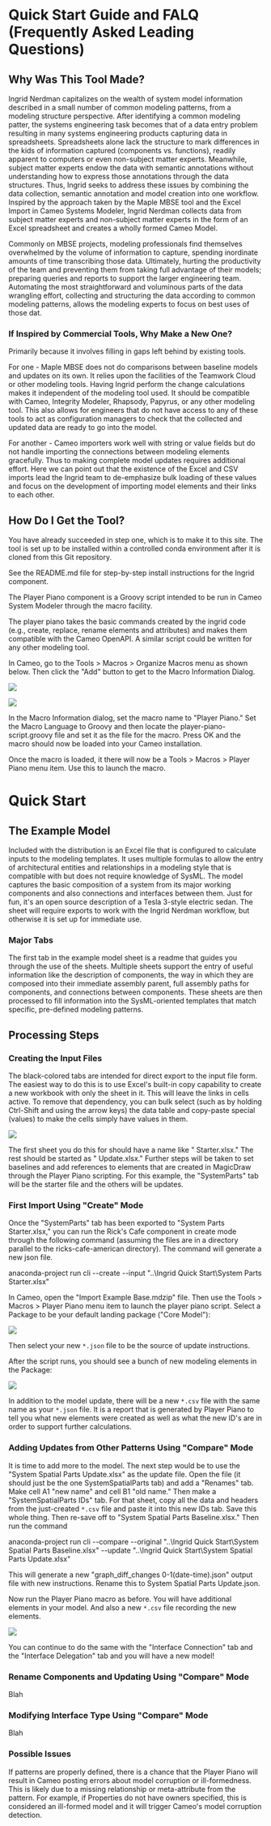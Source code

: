 # Quick Start Guide and FALQ (Frequently Asked Leading Questions)

## Why Was This Tool Made?

Ingrid Nerdman capitalizes on the wealth of system model information described in a small number of common modeling patterns, from a modeling structure perspective. After identifying a common modeling patter, the systems engineering task becomes that of a data entry problem resulting in many systems engineering products capturing data in spreadsheets. Spreadsheets alone lack the structure to mark differences in the kids of information captured (components vs. functions), readily apparent to computers or even non-subject matter experts. Meanwhile, subject matter experts endow the data with semantic annotations without understanding how to express those annotations through the data structures. Thus, Ingrid seeks to address these issues by combining the data collection, semantic annotation and model creation into one workflow. Inspired by the approach taken by the Maple MBSE tool and the Excel Import in Cameo Systems Modeler, Ingrid Nerdman collects data from subject matter experts and non-subject matter experts in the form of an Excel spreadsheet and creates a wholly formed Cameo Model.

Commonly on MBSE projects, modeling professionals find themselves overwhelmed by the volume of information to capture, spending inordinate amounts of time transcribing those data. Ultimately, hurting the productivity of the team and preventing them from taking full advantage of their models; preparing queries and reports to support the larger engineering team. Automating the most straightforward and voluminous parts of the data wrangling effort, collecting and structuring the data according to common modeling patterns, allows the modeling experts to focus on best uses of those dat.

### If Inspired by Commercial Tools, Why Make a New One?

Primarily because it involves filling in gaps left behind by existing tools.

For one - Maple MBSE does not do comparisons between baseline models and updates on its own. It relies upon the facilities of the Teamwork Cloud or other modeling tools. Having Ingrid perform the change calculations makes it independent of the modeling tool used. It should be compatible with Cameo, Integrity Modeler, Rhapsody, Papyrus, or any other modeling tool. This also allows for engineers that do not have access to any of these tools to act as configuration managers to check that the collected and updated data are ready to go into the model.

For another - Cameo importers work well with string or value fields but do not handle importing the connections between modeling elements gracefully. Thus to making complete model updates requires additional effort. Here we can point out that the existence of the Excel and CSV imports lead the Ingrid team to de-emphasize bulk loading of these values and focus on the development of importing model elements and their links to each other.

## How Do I Get the Tool?

You have already succeeded in step one, which is to make it to this site. The tool is set up to be installed within a controlled conda environment after it is cloned from this Git repository.

See the README.md file for step-by-step install instructions for the Ingrid component.

The Player Piano component is a Groovy script intended to be run in Cameo System Modeler through the macro facility.

The player piano takes the basic commands created by the ingrid code (e.g., create, replace, rename elements and attributes) and makes them compatible with the Cameo OpenAPI. A similar script could be written for any other modeling tool.

In Cameo, go to the Tools > Macros > Organize Macros menu as shown below. Then click the "Add" button to get to the Macro Information Dialog.

![](macros_organize_screen.png)

![](macro_config_screen.png)

In the Macro Information dialog, set the macro name to "Player Piano." Set the Macro Language to Groovy and then locate the player-piano-script.groovy file and set it as the file for the macro. Press OK and the macro should now be loaded into your Cameo installation.

Once the macro is loaded, it there will now be a Tools > Macros > Player Piano menu item. Use this to launch the macro.

# Quick Start

## The Example Model

Included with the distribution is an Excel file that is configured to calculate inputs to the modeling templates. It uses multiple formulas to allow the entry of architectural entities and relationships in a modeling style that is compatible with but does not require knowledge of SysML. The model captures the basic composition of a system from its major working components and also connections and interfaces between them. Just for fun, it's an open source description of a Tesla 3-style electric sedan. The sheet will require exports to work with the Ingrid Nerdman workflow, but otherwise it is set up for immediate use.

### Major Tabs

The first tab in the example model sheet is a readme that guides you through the use of the sheets. Multiple sheets support the entry of useful information like the description of components, the way in which they are composed into their immediate assembly parent, full assembly paths for components, and connections between components. These sheets are then processed to fill information into the SysML-oriented templates that match specific, pre-defined modeling patterns.

## Processing Steps

### Creating the Input Files

The black-colored tabs are intended for direct export to the input file form. The easiest way to do this is to use Excel's built-in copy capability to create a new workbook with only the sheet in it. This will leave the links in cells active. To remove that dependency, you can bulk select (such as by holding Ctrl-Shift and using the arrow keys) the data table and copy-paste special (values) to make the cells simply have values in them.

![](excel_copy_screen.png)

The first sheet you do this for should have a name like "<PatternName> Starter.xlsx." The rest should be started as "<PatternName> Update.xlsx." Further steps will be taken to set baselines and add references to elements that are created in MagicDraw through the Player Piano scripting.
For this example, the "SystemParts" tab will be the starter file and the others will be updates.

### First Import Using "Create" Mode

Once the "SystemParts" tab has been exported to "System Parts Starter.xlsx," you can run the Rick's Cafe component in create mode through the following command (assuming the files are in a directory parallel to the ricks-cafe-american directory). The command will generate a new json file.

anaconda-project run cli --create --input "..\Ingrid Quick Start\System Parts Starter.xlsx"

In Cameo, open the "Import Example Base.mdzip" file. Then use the Tools > Macros > Player Piano menu item to launch the player piano script. Select a Package to be your default landing package ("Core Model"):

![](select_package_screen.png)

Then select your new `*.json` file to be the source of update instructions.

After the script runs, you should see a bunch of new modeling elements in the Package:

![](post_import_ct_screen.png)

In addition to the model update, there will be a new `*.csv` file with the same name as your `*.json` file. It is a report that is generated by Player Piano to tell you what new elements were created as well as what the new ID's are in order to support further calculations.

### Adding Updates from Other Patterns Using "Compare" Mode

It is time to add more to the model. The next step would be to use the "System Spatial Parts Update.xlsx" as the update file. Open the file (it should just be the one SystemSpatialParts tab) and add a "Renames" tab. Make cell A1 "new name" and cell B1 "old name." Then make a "SystemSpatialParts IDs" tab. For that sheet, copy all the data and headers from the just-created `*.csv` file and paste it into this new IDs tab. Save this whole thing. Then re-save off to "System Spatial Parts Baseline.xlsx." Then run the command

anaconda-project run cli --compare --original "..\Ingrid Quick Start\System Spatial Parts Baseline.xlsx" --update "..\Ingrid Quick Start\System Spatial Parts Update.xlsx"

This will generate a new "graph_diff_changes 0-1(date-time).json" output file with new instructions. Rename this to System Spatial Parts Update.json.

Now run the Player Piano macro as before. You will have additional elements in your model. And also a new `*.csv` file recording the new elements.

![](post_update_ct_screen.png)

You can continue to do the same with the "Interface Connection" tab and the "Interface Delegation" tab and you will have a new model!

### Rename Components and Updating Using "Compare" Mode

Blah

### Modifying Interface Type Using "Compare" Mode

Blah

### Possible Issues

If patterns are properly defined, there is a chance that the Player Piano will result in Cameo posting errors about model corruption or ill-formedness. This is likely due to a missing relationship or meta-attribute from the pattern. For example, if Properties do not have owners specified, this is considered an ill-formed model and it will trigger Cameo's model corruption detection.
